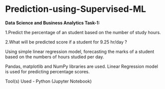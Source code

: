 <h1>Prediction-using-Supervised-ML</h1>

**Data Science and Business Analytics Task-1:**

1.Predict the percentage of an student based on the number of study hours.

2.What will be predicted score if a student for 9.25 hr/day ?

Using simple linear regression model, forecasting the marks of a student based on the numbers of hours studied per day.

Pandas, matplotlib and NumPy libraries are used. Linear Regression model is used for predicting percentage scores.

Tool(s) Used - Python (Jupyter Notebook)

